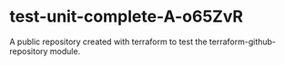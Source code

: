 # test-unit-complete-A-o65ZvR
A public repository created with terraform to test the terraform-github-repository module.
